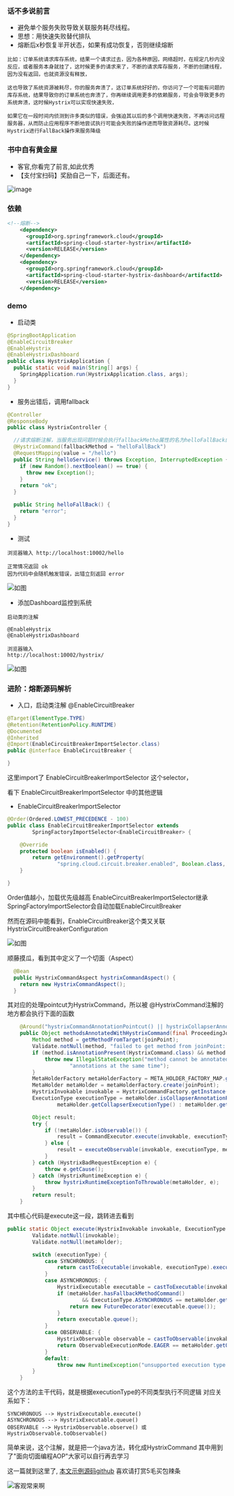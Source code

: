 ### 话不多说前言

- 避免单个服务失败导致关联服务耗尽线程。
- 思想：用快速失败替代排队
- 熔断后x秒恢复半开状态，如果有成功恢复，否则继续熔断
```
比如：订单系统请求库存系统，结果一个请求过去，因为各种原因，网络超时，在规定几秒内没反应，或者服务本身就挂了，这时候更多的请求来了，不断的请求库存服务，不断的创建线程，因为没有返回，也就资源没有释放，

这也导致了系统资源被耗尽，你的服务奔溃了，这订单系统好好的，你访问了一个可能有问题的库存系统，结果导致你的订单系统也奔溃了，你再继续调用更多的依赖服务，可会会导致更多的系统奔溃，这时候Hystrix可以实现快速失败，

如果它在一段时间内侦测到许多类似的错误，会强迫其以后的多个调用快速失败，不再访问远程服务器，从而防止应用程序不断地尝试执行可能会失败的操作进而导致资源耗尽。这时候Hystrix进行FallBack操作来服务降级
```

### 书中自有黄金屋

- 客官,你看完了前言,如此优秀
- 【支付宝扫码】奖励自己一下，后面还有。

![image](https://github.com/WayneZeng/gitbook-ms-framework/blob/master/asset/common/alipay_redpacket.jpeg?raw=true)


### 依赖

```xml
<!--熔断-->
    <dependency>
      <groupId>org.springframework.cloud</groupId>
      <artifactId>spring-cloud-starter-hystrix</artifactId>
      <version>RELEASE</version>
    </dependency>
    <dependency>
      <groupId>org.springframework.cloud</groupId>
      <artifactId>spring-cloud-starter-hystrix-dashboard</artifactId>
      <version>RELEASE</version>
    </dependency>
```

### demo
- 启动类

```java
@SpringBootApplication
@EnableCircuitBreaker
@EnableHystrix
@EnableHystrixDashboard
public class HystrixApplication {
  public static void main(String[] args) {
    SpringApplication.run(HystrixApplication.class, args);
  }
}

```

- 服务出错后，调用fallback

```java
@Controller
@ResponseBody
public class HystrixController {

  //请求熔断注解，当服务出现问题时候会执行fallbackMetho属性的名为helloFallBack的方法
  @HystrixCommand(fallbackMethod = "helloFallBack")
  @RequestMapping(value = "/hello")
  public String helloService() throws Exception, InterruptedException {
    if (new Random().nextBoolean() == true) {
      throw new Exception();
    }
    return "ok";
  }

  public String helloFallBack() {
    return "error";
  }
}
```

- 测试

```
浏览器输入 http://localhost:10002/hello

正常情况返回 ok
因为代码中会随机触发错误，出错立刻返回 error
```

![如图](./../asset/image/hystrix.jpg)


- 添加Dashboard监控到系统

```
启动类的注解

@EnableHystrix
@EnableHystrixDashboard

浏览器输入
http://localhost:10002/hystrix/
```

![如图](./../asset/image/hystrix-dashboard.jpg)

### 进阶：熔断源码解析

- 入口，启动类注解 @EnableCircuitBreaker

```java
@Target(ElementType.TYPE)
@Retention(RetentionPolicy.RUNTIME)
@Documented
@Inherited
@Import(EnableCircuitBreakerImportSelector.class)
public @interface EnableCircuitBreaker {

}
```

这里import了 EnableCircuitBreakerImportSelector 这个selector，

看下 EnableCircuitBreakerImportSelector 中的其他逻辑

- EnableCircuitBreakerImportSelector
```java
@Order(Ordered.LOWEST_PRECEDENCE - 100)
public class EnableCircuitBreakerImportSelector extends
		SpringFactoryImportSelector<EnableCircuitBreaker> {

	@Override
	protected boolean isEnabled() {
		return getEnvironment().getProperty(
				"spring.cloud.circuit.breaker.enabled", Boolean.class, Boolean.TRUE);
	}

}
```

Order值越小，加载优先级越高
EnableCircuitBreakerImportSelector继承SpringFactoryImportSelector会自动加载EnableCircuitBreaker

然而在源码中能看到，EnableCircuitBreaker这个类又关联HystrixCircuitBreakerConfiguration

![如图](./../asset/image/hystrix-springfac.png)

顺藤摸瓜，看到其中定义了一个切面（Aspect）
```java
  @Bean
  public HystrixCommandAspect hystrixCommandAspect() {
    return new HystrixCommandAspect();
  }
```

其对应的处理pointcut为HystrixCommand，所以被 @HystrixCommand注解的地方都会执行下面的函数
```java
    @Around("hystrixCommandAnnotationPointcut() || hystrixCollapserAnnotationPointcut()")
    public Object methodsAnnotatedWithHystrixCommand(final ProceedingJoinPoint joinPoint) throws Throwable {
        Method method = getMethodFromTarget(joinPoint);
        Validate.notNull(method, "failed to get method from joinPoint: %s", joinPoint);
        if (method.isAnnotationPresent(HystrixCommand.class) && method.isAnnotationPresent(HystrixCollapser.class)) {
            throw new IllegalStateException("method cannot be annotated with HystrixCommand and HystrixCollapser " +
                    "annotations at the same time");
        }
        MetaHolderFactory metaHolderFactory = META_HOLDER_FACTORY_MAP.get(HystrixPointcutType.of(method));
        MetaHolder metaHolder = metaHolderFactory.create(joinPoint);
        HystrixInvokable invokable = HystrixCommandFactory.getInstance().create(metaHolder);
        ExecutionType executionType = metaHolder.isCollapserAnnotationPresent() ?
                metaHolder.getCollapserExecutionType() : metaHolder.getExecutionType();

        Object result;
        try {
            if (!metaHolder.isObservable()) {
                result = CommandExecutor.execute(invokable, executionType, metaHolder);
            } else {
                result = executeObservable(invokable, executionType, metaHolder);
            }
        } catch (HystrixBadRequestException e) {
            throw e.getCause();
        } catch (HystrixRuntimeException e) {
            throw hystrixRuntimeExceptionToThrowable(metaHolder, e);
        }
        return result;
    }
```

其中核心代码是execute这一段，跳转进去看到
```java
public static Object execute(HystrixInvokable invokable, ExecutionType executionType, MetaHolder metaHolder) throws RuntimeException {
        Validate.notNull(invokable);
        Validate.notNull(metaHolder);

        switch (executionType) {
            case SYNCHRONOUS: {
                return castToExecutable(invokable, executionType).execute();
            }
            case ASYNCHRONOUS: {
                HystrixExecutable executable = castToExecutable(invokable, executionType);
                if (metaHolder.hasFallbackMethodCommand()
                        && ExecutionType.ASYNCHRONOUS == metaHolder.getFallbackExecutionType()) {
                    return new FutureDecorator(executable.queue());
                }
                return executable.queue();
            }
            case OBSERVABLE: {
                HystrixObservable observable = castToObservable(invokable);
                return ObservableExecutionMode.EAGER == metaHolder.getObservableExecutionMode() ? observable.observe() : observable.toObservable();
            }
            default:
                throw new RuntimeException("unsupported execution type: " + executionType);
        }
    }
```

这个方法的主干代码，就是根据executionType的不同类型执行不同逻辑
对应关系如下：
```
SYNCHRONOUS --> HystrixExecutable.execute()
ASYNCHRONOUS --> HystrixExecutable.queue()
OBSERVABLE --> HystrixObservable.observe() 或 HystrixObservable.toObservable()

```

简单来说，这个注解，就是把一个java方法，转化成HystrixCommand
其中用到了"面向切面编程AOP"大家可以自行再去学习

这一篇就到这里了, [本文示例源码github](https://github.com/WayneZeng/springcloud-demo)
喜欢请打赏5毛买包辣条

![客观常来啊](./../asset/image/alipay.jpeg)














